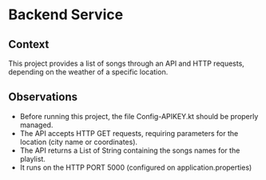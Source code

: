 # Backend Service

## Context

This project provides a list of songs through an API and HTTP requests, depending on the weather of a specific location.

## Observations
 - Before running this project, the file Config-APIKEY.kt should be properly managed.
 - The API accepts HTTP GET requests, requiring parameters for the location (city name or coordinates).
 - The API returns a List of String containing the songs names for the playlist.
 - It runs on the HTTP PORT 5000 (configured on application.properties)